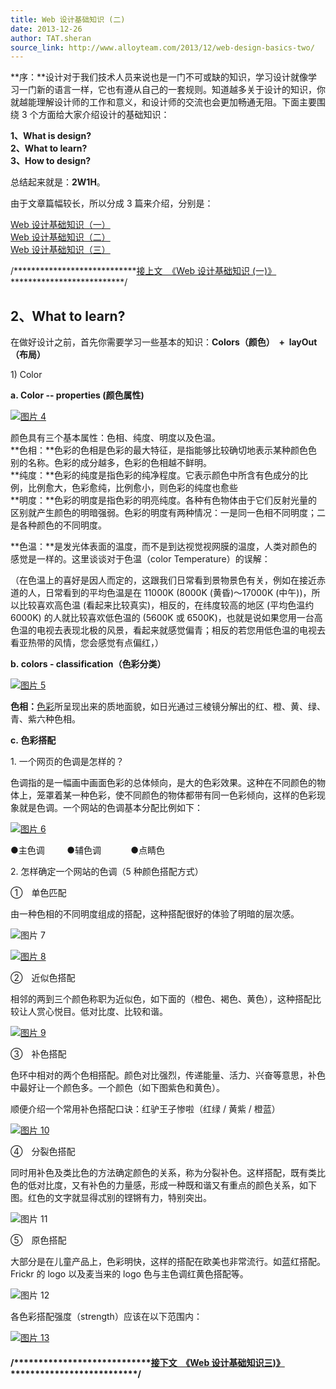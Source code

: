 ```yaml
---
title: Web 设计基础知识 (二)
date: 2013-12-26
author: TAT.sheran
source_link: http://www.alloyteam.com/2013/12/web-design-basics-two/
---
```


**序：**设计对于我们技术人员来说也是一门不可或缺的知识，学习设计就像学习一门新的语言一样，它也有遵从自己的一套规则。知道越多关于设计的知识，你就越能理解设计师的工作和意义，和设计师的交流也会更加畅通无阻。下面主要围绕 3 个方面给大家介绍设计的基础知识：

**1、What is design?**  
**2、What to learn?**  
**3、How to design?**

总结起来就是：**2W1H**。

由于文章篇幅较长，所以分成 3 篇来介绍，分别是：

[Web 设计基础知识（一）](http://www.alloyteam.com/2013/12/web-design-basics-a/)  
[Web 设计基础知识（二）](http://www.alloyteam.com/2013/12/web-design-basics-two/)  
[Web 设计基础知识（三）](http://www.alloyteam.com/?p=4976&preview=true)

/\*\*\*\*\*\*\*\*\*\*\*\*\*\*\*\*\*\*\*\*\*\*\*\*\*\*\*\*[接上文  《Web 设计基础知识 (一)》](http://www.alloyteam.com/2013/12/web-design-basics-a/)\*\*\*\*\*\*\*\*\*\*\*\*\*\*\*\*\*\*\*\*\*\*\*\*\*\*/

## **2、What to learn?**

在做好设计之前，首先你需要学习一些基本的知识：**Colors（颜色）  +  layOut（布局）**

1) Color

**a. Color -- properties (颜色属性)**

[![图片 4](http://www.alloyteam.com/wp-content/uploads/2013/12/图片4.jpg)](http://www.alloyteam.com/wp-content/uploads/2013/12/图片4.jpg)

颜色具有三个基本属性：色相、纯度、明度以及色温。  
**色相：**色彩的色相是色彩的最大特征，是指能够比较确切地表示某种颜色色别的名称。色彩的成分越多，色彩的色相越不鲜明。  
**纯度：**色彩的纯度是指色彩的纯净程度。它表示颜色中所含有色成分的比例，比例愈大，色彩愈纯，比例愈小，则色彩的纯度也愈些  
**明度：**色彩的明度是指色彩的明亮纯度。各种有色物体由于它们反射光量的区别就产生颜色的明暗强弱。色彩的明度有两种情况：一是同一色相不同明度；二是各种颜色的不同明度。

**色温：**是发光体表面的温度，而不是到达视觉视网膜的温度，人类对颜色的感觉是一样的。这里谈谈对于色温（color Temperature）的误解：

（在色温上的喜好是因人而定的，这跟我们日常看到景物景色有关，例如在接近赤道的人，日常看到的平均色温是在 11000K (8000K (黄昏)～17000K (中午))，所以比较喜欢高色温 (看起来比较真实)，相反的，在纬度较高的地区 (平均色温约 6000K) 的人就比较喜欢低色温的 (5600K 或 6500K)，也就是说如果您用一台高色温的电视去表现北极的风景，看起来就感觉偏青；相反的若您用低色温的电视去看亚热带的风情，您会感觉有点偏红，）

**b. colors - classification（色彩分类）**

[![图片 5](http://www.alloyteam.com/wp-content/uploads/2013/12/图片5.jpg)](http://www.alloyteam.com/wp-content/uploads/2013/12/图片5.jpg)

**色相：**[色彩](http://baike.baidu.com/view/37967.htm)所呈现出来的质地面貌，如日光通过三棱镜分解出的红、橙、黄、绿、青、紫六种色相。

**c. 色彩搭配**

1. 一个网页的色调是怎样的？

色调指的是一幅画中画面色彩的总体倾向，是大的色彩效果。这种在不同颜色的物体上，笼罩着某一种色彩，使不同颜色的物体都带有同一色彩倾向，这样的色彩现象就是色调。一个网站的色调基本分配比例如下：

[![图片 6](http://www.alloyteam.com/wp-content/uploads/2013/12/图片61.png)](http://www.alloyteam.com/wp-content/uploads/2013/12/图片61.png)

●主色调         ●辅色调            ●点睛色

2. 怎样确定一个网站的色调（5 种颜色搭配方式）

①　单色匹配

由一种色相的不同明度组成的搭配，这种搭配很好的体验了明暗的层次感。

![图片 7](http://www.alloyteam.com/wp-content/uploads/2013/12/图片71.png)

[![图片 8](http://www.alloyteam.com/wp-content/uploads/2013/12/图片8.png)](http://www.alloyteam.com/wp-content/uploads/2013/12/图片8.png)

②　近似色搭配

相邻的两到三个颜色称职为近似色，如下面的（橙色、褐色、黄色），这种搭配比较让人赏心悦目。低对比度、比较和谐。

[![图片 9](http://www.alloyteam.com/wp-content/uploads/2013/12/图片9.png)](http://www.alloyteam.com/wp-content/uploads/2013/12/图片9.png)

③　补色搭配

色环中相对的两个色相搭配。颜色对比强烈，传递能量、活力、兴奋等意思，补色中最好让一个颜色多。一个颜色（如下图紫色和黄色）。

顺便介绍一个常用补色搭配口诀：红驴王子惨啦（红绿 / 黄紫 / 橙蓝）

[![图片 10](http://www.alloyteam.com/wp-content/uploads/2013/12/图片10.png)](http://www.alloyteam.com/wp-content/uploads/2013/12/图片10.png)

④　分裂色搭配

同时用补色及类比色的方法确定颜色的关系，称为分裂补色。这样搭配，既有类比色的低对比度，又有补色的力量感，形成一种既和谐又有重点的颜色关系，如下图。红色的文字就显得忒别的铿锵有力，特别突出。

![图片 11](http://www.alloyteam.com/wp-content/uploads/2013/12/图片11.png)

⑤　原色搭配

大部分是在儿童产品上，色彩明快，这样的搭配在欧美也非常流行。如蓝红搭配。Frickr 的 logo 以及麦当来的 logo 色与主色调红黄色搭配等。

![图片 12](http://www.alloyteam.com/wp-content/uploads/2013/12/图片12.png)

各色彩搭配强度（strength）应该在以下范围内：

[![图片 13](http://www.alloyteam.com/wp-content/uploads/2013/12/图片13.png)](http://www.alloyteam.com/wp-content/uploads/2013/12/图片13.png)

#### /\*\*\*\*\*\*\*\*\*\*\*\*\*\*\*\*\*\*\*\*\*\*\*\*\*\*\*\*[接下文  《Web 设计基础知识三)》](http://www.alloyteam.com/?p=4976&preview=true)\*\*\*\*\*\*\*\*\*\*\*\*\*\*\*\*\*\*\*\*\*\*\*\*\*\*/